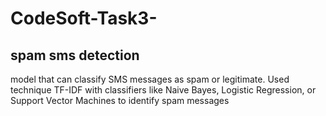 # CodeSoft-Task3-
## spam sms detection
model that can classify SMS messages as spam or legitimate. Used technique TF-IDF with classifiers like Naive Bayes, Logistic Regression, or Support Vector Machines to identify spam messages
